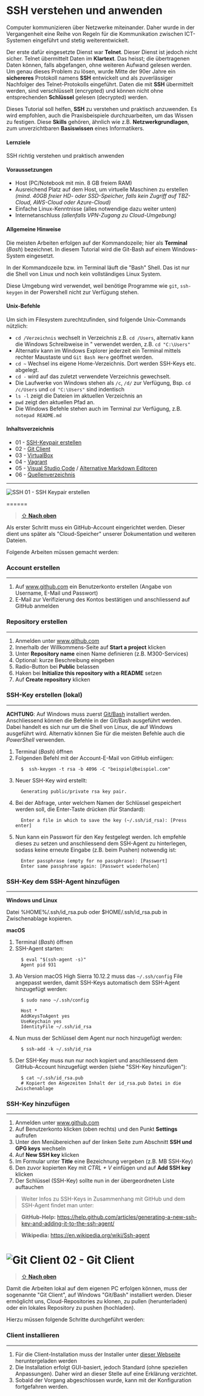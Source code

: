 SSH verstehen und anwenden
===================

Computer kommunizieren über Netzwerke miteinander. Daher wurde in der Vergangenheit eine Reihe von Regeln für die Kommunikation zwischen ICT-Systemen eingeführt und stetig weiterentwickelt.

Der erste dafür eingesetzte Dienst war **Telnet**. Dieser Dienst ist jedoch nicht sicher. Telnet übermittelt Daten im **Klartext**. Das heisst; die übertragenen Daten können, falls abgefangen, ohne weiteren Aufwand gelesen werden. Um genau dieses Problem zu lösen, wurde Mitte der 90er Jahre ein **sichereres** Protokoll namens **SSH** entwickelt und als zuverlässiger Nachfolger des Telnet-Protokolls eingeführt. Daten die mit **SSH** übermittelt werden, sind verschlüsselt (encrypted) und können nicht ohne entsprechenden **Schlüssel** gelesen (decrypted) werden. 

Dieses Tutorial soll helfen, **SSH** zu verstehen und praktisch anzuwenden. Es wird empfohlen, auch die Praxisbeispiele durchzuarbeiten, um das Wissen zu festigen. 
Diese **Skills** gehören, ähnlich wie z.B. **Netzwerkgrundlagen**, zum unverzichtbaren **Basiswissen** eines Informatikers.

#### Lernziele

SSH richtig verstehen und praktisch anwenden

#### Voraussetzungen

* Host (PC/Notebook mit min. 8 GB freiem RAM)
* Ausreichend Platz auf dem Host, um virtuelle Maschinen zu erstellen *(mind. 40GB freier HD- oder SSD-Speicher, falls kein Zugriff auf TBZ-Cloud, AWS-Cloud oder Azure-Cloud)*
* Einfache Linux-Kenntnisse (alles notwendige dazu weiter unten)
* Internetanschluss *(allenfalls VPN-Zugang zu Cloud-Umgebung)*


#### Allgemeine Hinweise

Die meisten Arbeiten erfolgen auf der Kommandozeile; hier als **Terminal** (*Bash*) bezeichnet. In diesem Tutorial wird die Git-Bash auf einem Windows-System eingesetzt.

In der Kommandozeile bzw. im Terminal läuft die "Bash" Shell. Das ist nur die Shell von Linux und noch kein vollständiges Linux System. 

Diese Umgebung wird verwendet, weil benötige Programme wie `git`, `ssh-keygen` in der Powershell nicht zur Verfügung stehen. 

#### Unix-Befehle

Um sich im Filesystem zurechtzufinden, sind folgende Unix-Commands nützlich:
* `cd /Verzeichnis` wechselt in Verzeichnis z.B. `cd /Users`, alternativ kann die Windows Schreibweise in " verwendet werden, z.B. `cd "C:\Users"`
* Alternativ kann im Windows Explorer jederzeit ein Terminal mittels rechter Maustaste und `Git Bash Here` geöffnet werden.
* `cd ~` Wechsel ins eigene Home-Verzeichnis. Dort werden SSH-Keys etc. abgelegt.
* `cd -` wird auf das zuletzt verwendete Verzeichnis gewechselt.
* Die Laufwerke von Windows stehen als `/c`, `/d/` zur Verfügung, Bsp. `cd /c/Users` und `cd "C:\Users"` sind indentisch
* `ls -l` zeigt die Dateien im aktuellen Verzeichnis an
* `pwd` zeigt den aktuellen Pfad an.
* Die Windows Befehle stehen auch im Terminal zur Verfügung, z.B. `notepad README.md` 

#### Inhaltsverzeichnis

* 01 - [SSH-Keypair erstellen](#-01---SSH-Keypair-erstellen)
* 02 - [Git Client](#--02---git-client)
* 03 - [VirtualBox](#--03---virtualbox)
* 04 - [Vagrant](#--04---vagrant)
* 05 - [Visual Studio Code](#-05---visual-studio-code) / [Alternative Markdown Editoren](#alternative-editoren)
* 06 - [Quellenverzeichnis](#-06---quellenverzeichnis)

___

![](../images/SSH_Logo_36x36.png "SSH") 01 - SSH Keypair erstellen 

======

> [⇧ **Nach oben**](#inhaltsverzeichnis)

Als erster Schritt muss ein GitHub-Account eingerichtet werden. Dieser dient uns später als "Cloud-Speicher" unserer Dokumentation und weiteren Dateien.

Folgende Arbeiten müssen gemacht werden:

### Account erstellen
***
1. Auf www.github.com ein Benutzerkonto erstellen (Angabe von Username, E-Mail und Passwort)
2. E-Mail zur Verifizierung des Kontos bestätigen und anschliessend auf GitHub anmelden


### Repository erstellen
***
1. Anmelden unter www.github.com 
2. Innerhalb der Willkommens-Seite auf <strong>Start a project</strong> klicken
3. Unter <strong>Repository name</strong> einen Name definieren (z.B. M300-Services)
4. Optional: kurze Beschreibung eingeben
5. Radio-Button bei <strong>Public</strong> belassen
6. Haken bei <strong>Initialize this repository with a README</strong> setzen
7. Auf <strong>Create repository</strong> klicken
   
### SSH-Key erstellen (lokal)
***

**ACHTUNG**: Auf Windows muss zuerst [Git/Bash](#--02---git-client) installiert werden. Anschliessend können die Befehle in der Git/Bash ausgeführt werden. Dabei handelt es sich nur um die Shell von Linux, die auf Windows ausgeführt wird. Alternativ können Sie für die meisten Befehle auch die *PowerShell* verwenden.

1.  Terminal (*Bash*) öffnen
2.  Folgenden Befehl mit der Account-E-Mail von GitHub einfügen:
    ```Shell
      $  ssh-keygen -t rsa -b 4096 -C "beispiel@beispiel.com"
    ```
3. Neuer SSH-Key wird erstellt:
    ```Shell
      Generating public/private rsa key pair.
    ```
4. Bei der Abfrage, unter welchem Namen der Schlüssel gespeichert werden soll, die Enter-Taste drücken (für Standard):
    ```Shell
      Enter a file in which to save the key (~/.ssh/id_rsa): [Press enter]
    ```
5. Nun kann ein Passwort für den Key festgelegt werden. Ich empfehle dieses zu setzen und anschliessend dem SSH-Agent zu hinterlegen, sodass keine erneute Eingabe (z.B. beim Pushen) notwendig ist:
    ```Shell
      Enter passphrase (empty for no passphrase): [Passwort]
      Enter same passphrase again: [Passwort wiederholen]
    ```

### SSH-Key dem SSH-Agent hinzufügen 
***

**Windows und Linux**

Datei %HOME%/.ssh/id_rsa.pub oder $HOME/.ssh/id_rsa.pub in Zwischenablage kopieren.

**macOS**

1.  Terminal (*Bash*) öffnen
2.  SSH-Agent starten:
    ```Shell
      $ eval "$(ssh-agent -s)"
      Agent pid 931
    ```
3.  Ab Version macOS High Sierra 10.12.2 muss das `~/.ssh/config` File angepasst werden, damit SSH-Keys automatisch dem SSH-Agent hinzugefügt werden:
    ```Shell
      $ sudo nano ~/.ssh/config
      
      Host *
      AddKeysToAgent yes
      UseKeychain yes
      IdentityFile ~/.ssh/id_rsa
    ```
4.  Nun muss der Schlüssel dem Agent nur noch hinzugefügt werden:
    ```Shell
      $ ssh-add -k ~/.ssh/id_rsa
    ```
5.  Der SSH-Key muss nun nur noch kopiert und anschliessend dem GitHub-Account hinzugefügt werden (siehe "SSH-Key hinzufügen"):
    ```Shell
      $ cat ~/.ssh/id_rsa.pub
      # Kopiert den Angezeiten Inhalt der id_rsa.pub Datei in die Zwischenablage
    ``` 

### SSH-Key hinzufügen
***
1.  Anmelden unter www.github.com
2.  Auf Benutzerkonto klicken (oben rechts) und den Punkt <strong>Settings</strong> aufrufen
3.  Unter den Menübereichen auf der linken Seite zum Abschnitt <strong>SSH und GPG keys</strong> wechseln
4.  Auf <strong>New SSH key</strong> klicken
5.  Im Formular unter <strong>Title</strong> eine Bezeichnung vergeben (z.B. MB SSH-Key)
6.  Den zuvor kopierten Key mit <i>CTRL + V</i> einfügen und auf <strong>Add SSH key</strong> klicken
7.  Der Schlüssel (SSH-Key) sollte nun in der übergeordneten Liste auftauchen


> Weiter Infos zu SSH-Keys in Zusammenhang mit GitHub und dem SSH-Agent findet man unter:

> **GitHub-Help:**  https://help.github.com/articles/generating-a-new-ssh-key-and-adding-it-to-the-ssh-agent/

> **Wikipedia:**    https://en.wikipedia.org/wiki/Ssh-agent


![](../images/Git_36x36.png "Git Client")  02 - Git Client
======

> [⇧ **Nach oben**](#inhaltsverzeichnis)

Damit die Arbeiten lokal auf dem eigenen PC erfolgen können, muss der sogenannte "Git Client", auf Windows "Git/Bash" installiert werden. Dieser ermöglicht uns,
Cloud-Repositories zu klonen, zu pullen (herunterladen) oder ein lokales Repository zu pushen (hochladen).

Hierzu müssen folgende Schritte durchgeführt werden: 

### Client installieren
***
1. Für die Client-Installation muss der Installer unter [dieser Webseite](https://git-scm.com/downloads) heruntergeladen werden 
2. Die Installation erfolgt GUI-basiert, jedoch Standard (ohne speziellen Anpassungen). Daher wird an dieser Stelle auf eine Erklärung verzichtet.
3. Sobald der Vorgang abgeschlossen wurde, kann mit der Konfiguration fortgefahren werden.
